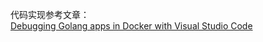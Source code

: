 代码实现参考文章：  
[Debugging Golang apps in Docker with Visual Studio Code](https://blog.intelligentbee.com/2016/12/15/debugging-golang-apps-in-docker-with-visual-studio-code/)
